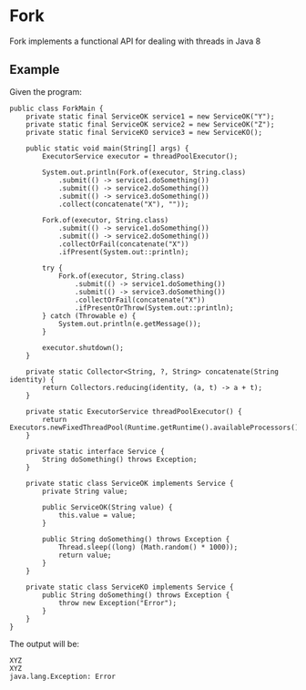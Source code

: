# Fork

Fork implements a functional API for dealing with threads in Java 8

## Example

Given the program:

	public class ForkMain {
		private static final ServiceOK service1 = new ServiceOK("Y");
		private static final ServiceOK service2 = new ServiceOK("Z");
		private static final ServiceKO service3 = new ServiceKO();
		
		public static void main(String[] args) {
			ExecutorService executor = threadPoolExecutor();
			
			System.out.println(Fork.of(executor, String.class)
				.submit(() -> service1.doSomething())
				.submit(() -> service2.doSomething()) 
				.submit(() -> service3.doSomething())
				.collect(concatenate("X"), ""));
	
			Fork.of(executor, String.class)
				.submit(() -> service1.doSomething())
				.submit(() -> service2.doSomething())
				.collectOrFail(concatenate("X"))
				.ifPresent(System.out::println);
	
			try {
				Fork.of(executor, String.class)
					.submit(() -> service1.doSomething())
					.submit(() -> service3.doSomething())
					.collectOrFail(concatenate("X"))
					.ifPresentOrThrow(System.out::println);
			} catch (Throwable e) {
				System.out.println(e.getMessage());
			}
			
			executor.shutdown();
		}
	
		private static Collector<String, ?, String> concatenate(String identity) {
			return Collectors.reducing(identity, (a, t) -> a + t);
		}
	
		private static ExecutorService threadPoolExecutor() {
			return Executors.newFixedThreadPool(Runtime.getRuntime().availableProcessors());
		}
	
		private static interface Service {
			String doSomething() throws Exception;
		}
		
		private static class ServiceOK implements Service {
			private String value;
	
			public ServiceOK(String value) {
				this.value = value;
			}
	
			public String doSomething() throws Exception {
				Thread.sleep((long) (Math.random() * 1000));
				return value;
			}
		}
		
		private static class ServiceKO implements Service {
			public String doSomething() throws Exception {
				throw new Exception("Error");
			}
		}
	}

The output will be:

	XYZ
	XYZ
	java.lang.Exception: Error
